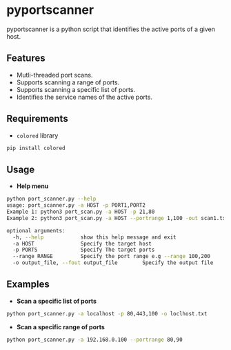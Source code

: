 # pyportscanner
pyportscanner is a python script that identifies the active ports of a given host.

## Features

- Mutli-threaded port scans.
- Supports scanning a range of ports.
- Supports scanning a specific list of ports.
- Identifies the service names of the active ports.


## Requirements

- `colored` library

```bash
pip install colored
```


## Usage

- **Help menu**

```bash
python port_scanner.py --help
usage: port_scanner.py -a HOST -p PORT1,PORT2
Example 1: python3 port_scan.py -a HOST -p 21,80
Example 2: python3 port_scan.py -a HOST --portrange 1,100 -out scan1.txt

optional arguments:
  -h, --help            show this help message and exit
  -a HOST               Specify the target host
  -p PORTS              Specify The target ports
  --range RANGE         Specify the port range e.g --range 100,200
  -o output_file, --fout output_file		Specify the output file
```


## Examples

- **Scan a specific list of ports**

```bash
python port_scanner.py -a localhost -p 80,443,100 -o loclhost.txt
```

- **Scan a specific range of ports**

```bash
python port_scanner.py -a 192.168.0.100 --portrange 80,90
```
